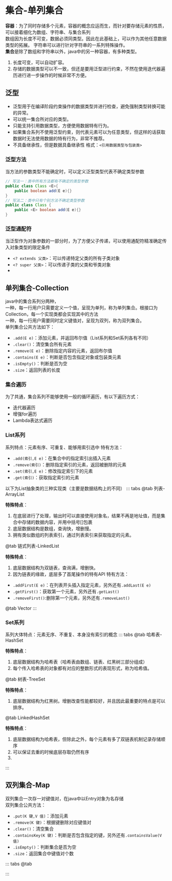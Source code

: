 # 集合-单列集合

**容器**：为了同时存储多个元素，容器的概念应运而生，而针对要存储元素的性质，可以接着细化为数组、字符串、与集合系列  
数组因为长度不可变，数据必须同类型。因此在此基础上，可以作为其他任意数据类型的拓展。
字符串可以进行针对字符串的一系列特殊操作。  
**集合**是除了数组和字符串以外，java中的另一种容器，有多种类型。  
1. 长度可变，可以自动扩容。
2. 存储的数据类型可以不一致，但还是要用泛型进行约束，不然在使用迭代器遍历进行进一步操作的时候非常不方便。  

## 泛型
- 泛型用于在编译阶段约束操作的数据类型并进行检查，避免强制类型转换可能的异常。  
- 可以统一集合所对应的类型。
- 只能支持引用数据类型，方便使用数据特有行为。  
- 如果集合系列不使用泛型约束，则代表元素可以为任意类型，但这样的话获取数据时无法使用数据的特有行为，非常不推荐。  
- 不具备继承性，但是数据具备继承性
格式：`<引用数据类型与包装类>`

### 泛型方法
当方法的参数类型不能确定时，可以定义泛型类型代表不确定类型参数
```java
// 写法一：类中所有方法都有不确定的类型参数
public class Class <E>{
    public boolean add(E e){}
}
// 写法二：类中只有个别方法不确定类型参数
public class Class {
    public <E> boolean add(E e){}
}
```

### 泛型通配符
当泛型作为对象参数的一部分时，为了方便父子传递，可以使用通配符精准确定传入对象类型的限定条件
- `<? extends 父类>`：可以传递特定父类的所有子类对象  
- `<? super 父类>`：可以传递子类的父类和爷类对象
- 


## 单列集合-Collection
java中的集合系列分两种，  
一种，每一行用户只需要定义一个值，呈现为单列，称为单列集合。根接口为Collection，每一个实现类都会实现其中的方法  
一种，每一行用户需要同时定义键值对，呈现为双列，称为双列集合。  
单列集合公共方法如下：  
- `.add(E e)`：添加元素，并返回布尔值（List系列和Set系列各有不同）
- `.clear()`：清空集合所有元素
- `.remove(E e)`：删除指定内容的元素，返回布尔值
- `.contains(E e)`：判断是否包含指定对象或包装类元素
- `.isEmpty()`：判断是否为空
- `.size`：返回列表的长度

### 集合遍历
为了共通，集合系列不能够使用一般的循环遍历，有以下遍历方式：
- 迭代器遍历
- 增强for遍历
- Lambda表达式遍历

### List系列
系列特点：元素有序、可重复、能够用索引选中
特有方法：
- `.add(索引,E e)`：在集合中的指定索引出插入元素
- `.remove(索引)`：删除指定索引的元素，返回被删除的元素
- `.set(索引,E e)`：修改指定索引下的元素
- `.get(索引)`：获取指定索引的元素
  
以下为List抽象类的三种实现类（主要是数据结构上的不同）
::: tabs
@tab 列表-ArrayList

**特殊特点**：
1. 在底层进行了处理，输出时可以直接使用对象名，结果不再是地址值，而是集合中存储的数据内容，并用中括号[]包裹
2. 底层数据结构是数组，查询快，增删慢。
3. 拥有类似数组的列表索引，通过列表索引来获取指定的元素。

@tab 链式列表-LinkedList

**特殊特点**：
1. 底层数据结构为双链表，查询满，增删快。
2. 因为链表的缘故，底层多了首尾操作的特有API
特有方法：
- `.addFirst(E e)`：在列表开头插入指定元素，另外还有`.addLast(E e)`
- `.getFirst()`：获取第一个元素，另外还有`.getLast()`
- `.removeFirst()`:删除第一个元素，另外还有`.removeLast()`

@tab Vector
:::

### Set系列
系列大体特点：元素无序、不重复、本身没有索引的概念
::: tabs
@tab 哈希表-HashSet

**特殊特点**：  
1. 底层数据结构为哈希表（哈希表由数组、链表、红黑树三部分组成）
2. 每个传入哈希表的对象都有对应的整数形式的表现形式，称为哈希值。

@tab 树表-TreeSet

**特殊特点**：  
1. 底层数据结构为红黑树。增删改查性能都较好，并且因此最重要的特点是可以排序。


@tab LinkedHashSet

**特殊特点**：  
1. 底层数据结构为哈希表，但除此之外，每个元素有多了双链表机制记录存储顺序
2. 可以保证去重的时候底层存取仍然有序
3. 
:::

## 双列集合-Map
双列集合一次存一对键值对，在java中以Entry对象为名存储  
双列集合公共方法：
- `.put(K 键,V 值)`：添加元素
- `.remove(K 键)`：根据键删除对应键值对
- `.clear()`：清空集合
- `.containsKey(K 键)`：判断是否包含指定的键，另外还有`.containsValue(V 值)`
- `.isEmpty()`：判断集合是否为空
- `.size`：返回集合中键值对个数


::: tabs
@tab

:::